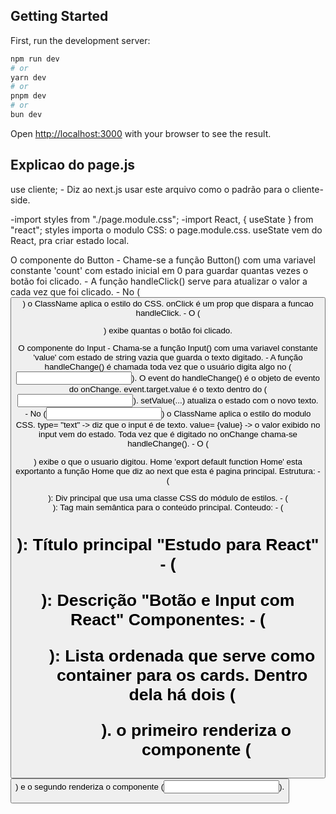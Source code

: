 ## Getting Started

First, run the development server:

```bash
npm run dev
# or
yarn dev
# or
pnpm dev
# or
bun dev
```

Open [http://localhost:3000](http://localhost:3000) with your browser to see the result.

## Explicao do page.js
use cliente;
    - Diz ao next.js usar este arquivo como o padrão para o cliente-side.

-import styles from "./page.module.css";
-import React, { useState } from "react";
    styles importa o modulo CSS: o page.module.css.
    useState vem do React, pra criar estado local.

O componente do Button 
    - Chame-se a função Button() com uma variavel constante 'count' com estado inicial em 0 para guardar quantas vezes o botão foi clicado.
    - A função handleClick() serve para atualizar o valor a cada vez que foi clicado.
    - No (<Button>) o ClassName aplica o estilo do CSS.
    onClick é um prop que dispara a funcao handleClick.
    - O (<p>) exibe quantas o botão foi clicado.

O componente do Input
    - Chama-se a função Input() com uma variavel constante 'value' com estado de string vazia que guarda o texto digitado.
    - A função handleChange() é chamada toda vez que o usuário digita algo no (<input>).
        O event do handleChange() é o objeto de evento do onChange.
        event.target.value é o texto dentro do (<input>).
        setValue(...) atualiza o estado com o novo texto.
    - No (<input>) o ClassName aplica o estilo do modulo CSS.
    type= "text" -> diz que o input é de texto.
    value= {value} -> o valor exibido no input vem do estado.
    Toda vez que é digitado no onChange chama-se handleChange().
    - O (<p>) exibe o que o usuario digitou.
Home 
    'export default function Home' esta exportanto a função Home que diz ao next que esta é pagina principal.
    Estrutura:
        - (<div className={styles.page}>): Div principal que usa uma classe CSS do módulo de estilos.
        - (<main className={styles.main}>): Tag main semântica para o conteúdo principal.
    Conteudo:
        - (<h1>): Título principal "Estudo para React"
        - (<p>): Descrição "Botão e Input com React"
    Componentes:
        - (<ol className={styles.grid}>): Lista ordenada que serve como container para os cards. Dentro dela há dois (<ul>).
        o primeiro renderiza o componente (<Button />) e o segundo renderiza o componente (<Input />).